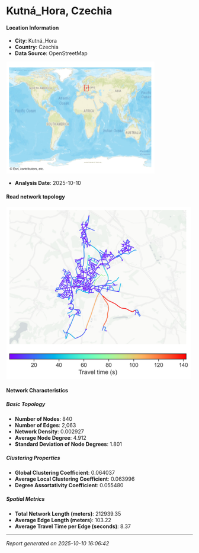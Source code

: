 # Kutná_Hora, Czechia

#### Location Information

- **City**: Kutná_Hora
- **Country**: Czechia
- **Data Source**: OpenStreetMap
<img src="Kutná_Hora_location.png" alt="Kutná_Hora Location Map" width="400" />

- **Analysis Date**: 2025-10-10

#### Road network topology

<img src="Kutná_Hora_network_map.png" alt="Kutná_Hora Road Network Map" width="500"/>

#### Network Characteristics

##### Basic Topology

- **Number of Nodes**: 840
- **Number of Edges**: 2,063
- **Network Density**: 0.002927
- **Average Node Degree**: 4.912
- **Standard Deviation of Node Degrees**: 1.801

##### Clustering Properties

- **Global Clustering Coefficient**: 0.064037
- **Average Local Clustering Coefficient**: 0.063996
- **Degree Assortativity Coefficient**: 0.055480

##### Spatial Metrics

- **Total Network Length (meters)**: 212939.35
- **Average Edge Length (meters)**: 103.22
- **Average Travel Time per Edge (seconds)**: 8.37

---
*Report generated on 2025-10-10 16:06:42*
